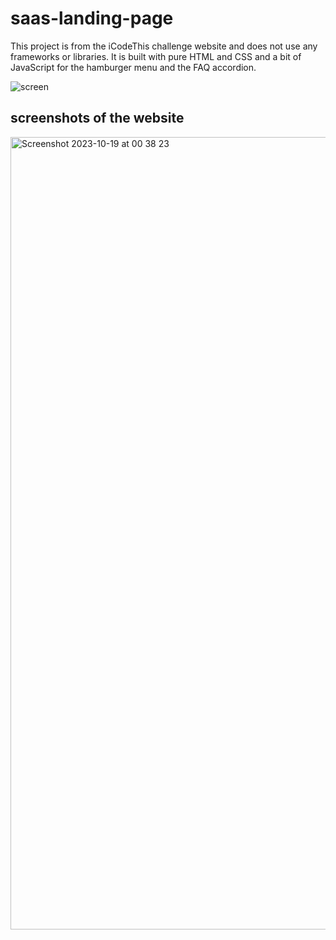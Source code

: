 # saas-landing-page

This project is from the iCodeThis challenge website and does not use any frameworks or libraries. It is built with pure HTML and CSS and a bit of JavaScript for the hamburger menu and the FAQ accordion.

![screen](https://github.com/Hitendra27/saas-landing-page/assets/73651340/71e86331-d31d-44a2-85fd-338c39e80515)

## screenshots of the website
<img width="1268" alt="Screenshot 2023-10-19 at 00 38 23" src="https://github.com/Hitendra27/saas-landing-page/assets/73651340/d52b8617-d25f-45aa-beac-795ff21d26d6">

